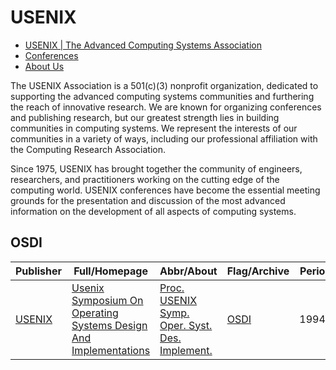 # USENIX

- [USENIX | The Advanced Computing Systems Association](https://www.usenix.org/)
- [Conferences](https://www.usenix.org/conferences)
- [About Us](https://www.usenix.org/about)

The USENIX Association is a 501(c)(3) nonprofit organization, dedicated to supporting the advanced computing systems communities and furthering the reach of innovative research. We are known for organizing conferences and publishing research, but our greatest strength lies in building communities in computing systems. We represent the interests of our communities in a variety of ways, including our professional affiliation with the Computing Research Association.

Since 1975, USENIX has brought together the community of engineers, researchers, and practitioners working on the cutting edge of the computing world. USENIX conferences have become the essential meeting grounds for the presentation and discussion of the most advanced information on the development of all aspects of computing systems.

## OSDI

|Publisher|Full/Homepage|Abbr/About|Flag/Archive|Period|Top|CCF|CAS|JCR|IF|Type|
|-|-|-|-|-|-|-|-|-|-|-|
|[USENIX](https://www.usenix.org/)|[Usenix Symposium On Operating Systems Design And Implementations](https://www.usenix.org)|[Proc. USENIX Symp. Oper. Syst. Des. Implement.](https://www.usenix.org/conference/osdi25)|[OSDI](https://dl.acm.org/conference/osdi/proceedings)|1994-|False|A||||Operating Systems|

